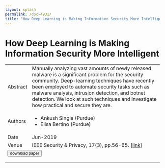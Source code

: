 ```yaml
---
layout: splash
permalink: /doc-4931/
title: "How Deep Learning is Making Information Security More Intelligent"
---
```


# How Deep Learning is Making Information Security More Intelligent

<table>
    <tbody>
    <tr>
        <td>Abstract</td>
        <td>Manually analyzing vast amounts of newly released malware is a significant problem for the security community. Deep-learning techniques have recently been employed to automate security tasks such as malware analysis, intrusion detection, and botnet detection. We look at such techniques and investigate how practical and secure they are.</td>
    </tr>
    <tr>
        <td>Authors</td>
        <td>
            <ul>
                <li>Ankush Singla (Purdue)</li>
                <li>Elisa Bertino (Purdue)</li>
            </ul>
        </td>
    </tr>
    <tr>
        <td>Date</td>
        <td>Jun-2019</td>
    </tr>
    <tr>
        <td>Venue</td>
        <td>IEEE Security & Privacy, 17(3), pp.56-65. [<a href="https://ieeexplore.ieee.org/document/8713268">link</a>]</td>
    </tr>
        <tr>
            <td colspan="2">
                <form method="get" action="https://ibm.box.com/v/doc-4931-paper">
                    <button type="submit">download paper</button>
                </form>
            </td>
        </tr>
    </tbody>
</table>
